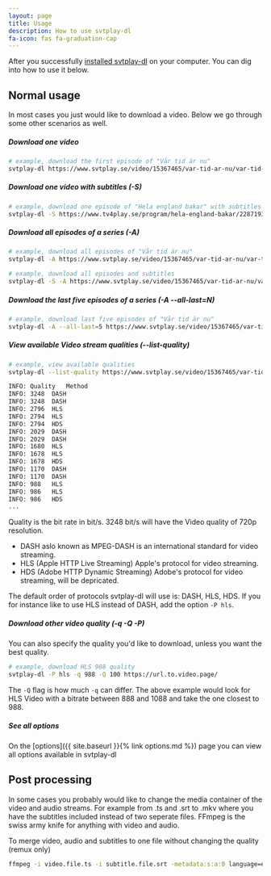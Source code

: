 ```yaml
---
layout: page
title: Usage
description: How to use svtplay-dl
fa-icon: fas fa-graduation-cap
---
```


<p class="lead">After you successfully <a href="/install/">installed svtplay-dl</a> on your computer. You can dig into how to use it below.</p>

## Normal usage

In most cases you just would like to download a video. Below we go through some other scenarios as well.

##### Download one video

```bash
# example, download the first episode of "Vår tid är nu"
svtplay-dl https://www.svtplay.se/video/15367465/var-tid-ar-nu/var-tid-ar-nu-sasong-1-freden
```

##### Download one video with subtitles (-S)

```bash
# example, download one episode of "Hela england bakar" with subtitles
svtplay-dl -S https://www.tv4play.se/program/hela-england-bakar/2287193
```

##### Download all episodes of a series (-A)

```bash
# example, download all episodes of "Vår tid är nu"
svtplay-dl -A https://www.svtplay.se/video/15367465/var-tid-ar-nu/var-tid-ar-nu-sasong-1-freden

# example, download all episodes and subtitles
svtplay-dl -S -A https://www.svtplay.se/video/15367465/var-tid-ar-nu/var-tid-ar-nu-sasong-1-freden
```

##### Download the last five episodes of a series (-A --all-last=N)

```bash
# example, download last five episodes of "Vår tid är nu"
svtplay-dl -A --all-last=5 https://www.svtplay.se/video/15367465/var-tid-ar-nu/var-tid-ar-nu-sasong-1-freden
```

##### View available Video stream qualities (--list-quality)

```bash
# example, view available qualities
svtplay-dl --list-quality https://www.svtplay.se/video/15367465/var-tid-ar-nu/var-tid-ar-nu-sasong-1-freden

INFO: Quality	Method
INFO: 3248	DASH
INFO: 3248	DASH
INFO: 2796	HLS
INFO: 2794	HLS
INFO: 2794	HDS
INFO: 2029	DASH
INFO: 2029	DASH
INFO: 1680	HLS
INFO: 1678	HLS
INFO: 1678	HDS
INFO: 1170	DASH
INFO: 1170	DASH
INFO: 988	HLS
INFO: 986	HLS
INFO: 986	HDS
...
```

Quality is the bit rate in bit/s. 3248 bit/s will have the Video quality of 720p resolution.
* DASH aslo known as MPEG-DASH is an international standard for video streaming.
* HLS (Apple HTTP Live Streaming) Apple's protocol for video streaming.
* HDS (Adobe HTTP Dynamic Streaming) Adobe's protocol for video streaming, will be depricated.

The default order of protocols svtplay-dl will use is: DASH, HLS, HDS. If you for instance like to use HLS instead of DASH, add the option `-P hls`.

##### Download other video quality (-q -Q -P)

You can also specify the quality you'd like to download, unless you want the best quality.

```bash
# example, download HLS 988 quality
svtplay-dl -P hls -q 988 -Q 100 https://url.to.video.page/
```

The `-Q` flag is how much `-q` can differ. The above example would look for HLS Video with a bitrate between 888 and 1088 and take the one closest to 988.

##### See all options

On the [options]({{ site.baseurl }}{% link options.md %}) page you can view all options available in svtplay-dl

## Post processing

In some cases you probably would like to change the media container of the video and audio streams. For example from .ts and .srt to .mkv where you have the subtitles included instead of two seperate files. FFmpeg is the swiss army knife for anything with video and audio.

To merge video, audio and subtitles to one file without changing the quality (remux only)
```bash
ffmpeg -i video.file.ts -i subtitle.file.srt -metadata:s:a:0 language=eng -metadata:s:s:0 language=swe -c copy outfile.mkv
```
